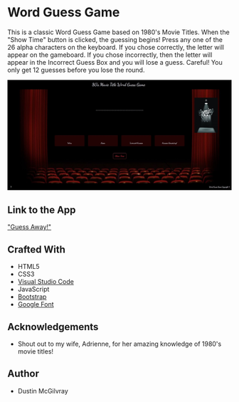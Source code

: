 # Word Guess Game
This is a classic Word Guess Game based on 1980's Movie Titles. When the "Show Time" button is clicked, the guessing begins! Press any one of the 26 alpha characters on the keyboard. If you chose correctly, the letter  will appear on the gameboard. If you chose incorrectly, then the letter will appear in the Incorrect Guess Box and you will lose a guess. Careful! You only get 12 guesses before you lose the round. 

![Screen Shot](assets/images/wordGuessSS-one.jpg)
## Link to the App
["Guess Away!"]( https://dustinmcgilvray.github.io/80s-Movie-Title-Guessing-Game/)

## Crafted With
* HTML5
* CSS3
* [Visual Studio Code](https://code.visualstudio.com/)
* JavaScript
* [Bootstrap](https://getbootstrap.com/)
* [Google Font](https://fonts.google.com/)

## Acknowledgements
* Shout out to my wife, Adrienne, for her amazing knowledge of 1980's movie titles!

## Author
* Dustin McGilvray
